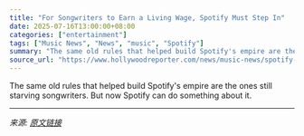```yaml
---
title: "For Songwriters to Earn a Living Wage, Spotify Must Step In"
date: 2025-07-16T13:00:00+08:00
categories: ["entertainment"]
tags: ["Music News", "News", "music", "Spotify"]
summary: "The same old rules that helped build Spotify's empire are the ones still starving songwriters. But now Spotify can do something about it."
source_url: "https://www.hollywoodreporter.com/news/music-news/spotify-songwriter-payments-guest-column-1236311754/"
---
```


The same old rules that helped build Spotify's empire are the ones still starving songwriters. But now Spotify can do something about it.

---

*来源: [原文链接](https://www.hollywoodreporter.com/news/music-news/spotify-songwriter-payments-guest-column-1236311754/)*
